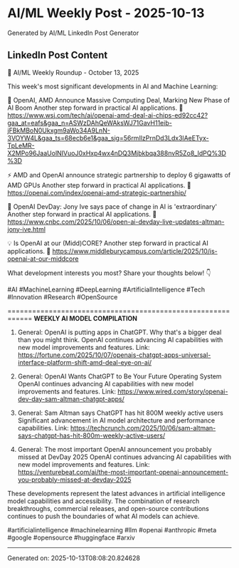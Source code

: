 # AI/ML Weekly Post - 2025-10-13

Generated by AI/ML LinkedIn Post Generator

## LinkedIn Post Content

🚀 AI/ML Weekly Roundup - October 13, 2025

This week's most significant developments in AI and Machine Learning:

🧠 OpenAI, AMD Announce Massive Computing Deal, Marking New Phase of AI Boom
   Another step forward in practical AI applications.
   🔗 https://www.wsj.com/tech/ai/openai-amd-deal-ai-chips-ed92cc42?gaa_at=eafs&gaa_n=ASWzDAhQeWAksWJ71GavH11eib-jFBkMBoN0Ukxgm9aWo34A9LnN-3VOYW4L&gaa_ts=68ecb6e1&gaa_sig=56rmIlzPrnDd3Ldx3lAeETyx-TpLeMR-X2MPo96JaaUolNIVuoJ0xHxp4wx4nDQ3Mjbkbqa388nvR5Zo8_IdPQ%3D%3D

⚡ AMD and OpenAI announce strategic partnership to deploy 6 gigawatts of AMD GPUs
   Another step forward in practical AI applications.
   🔗 https://openai.com/index/openai-amd-strategic-partnership/

🔬 OpenAI DevDay: Jony Ive says pace of change in AI is 'extraordinary'
   Another step forward in practical AI applications.
   🔗 https://www.cnbc.com/2025/10/06/open-ai-devday-live-updates-altman-jony-ive.html

💡 Is OpenAI at our (Midd)CORE?
   Another step forward in practical AI applications.
   🔗 https://www.middleburycampus.com/article/2025/10/is-openai-at-our-middcore

What development interests you most? Share your thoughts below! 👇

#AI #MachineLearning #DeepLearning #ArtificialIntelligence #Tech #Innovation #Research #OpenSource

============================================================
**WEEKLY AI MODEL COMPILATION**

1. General: OpenAI is putting apps in ChatGPT. Why that's a bigger deal than you might think.
OpenAI continues advancing AI capabilities with new model improvements and features.
Link: https://fortune.com/2025/10/07/openais-chatgpt-apps-universal-interface-platform-shift-amd-deal-eye-on-ai/

2. General: OpenAI Wants ChatGPT to Be Your Future Operating System
OpenAI continues advancing AI capabilities with new model improvements and features.
Link: https://www.wired.com/story/openai-dev-day-sam-altman-chatgpt-apps/

3. General: Sam Altman says ChatGPT has hit 800M weekly active users
Significant advancement in AI model architecture and performance capabilities.
Link: https://techcrunch.com/2025/10/06/sam-altman-says-chatgpt-has-hit-800m-weekly-active-users/

4. General: The most important OpenAI announcement you probably missed at DevDay 2025
OpenAI continues advancing AI capabilities with new model improvements and features.
Link: https://venturebeat.com/ai/the-most-important-openai-announcement-you-probably-missed-at-devday-2025

These developments represent the latest advances in artificial intelligence model capabilities and accessibility. The combination of research breakthroughs, commercial releases, and open-source contributions continues to push the boundaries of what AI models can achieve.

#artificialintelligence #machinelearning #llm #openai #anthropic #meta #google #opensource #huggingface #arxiv

---
Generated on: 2025-10-13T08:08:20.824628
